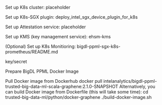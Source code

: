 Set up K8s cluster: placeholder

Set up K8s-SGX plugin: deploy_intel_sgx_device_plugin_for_k8s

Set up Attestation service: placeholder

Set up KMS (key management service): ehsm-kms

(Optional) Set up K8s Monitioring: bigdl-ppml-sgx-k8s-prometheus/README.md

key/secret

Prepare BigDL PPML Docker Image

Pull Docker image from Dockerhub
docker pull intelanalytics/bigdl-ppml-trusted-big-data-ml-scala-graphene:2.1.0-SNAPSHOT
Alternatively, you can build Docker image from Dockerfile (this will take some time):
cd trusted-big-data-ml/python/docker-graphene
./build-docker-image.sh
